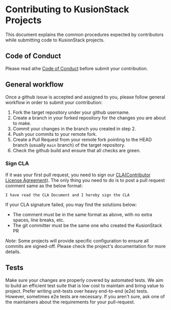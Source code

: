 # Contributing to KusionStack Projects

This document explains the common procedures expected by contributors while submitting code to KusionStack projects.

## Code of Conduct

Please read athe [Code of Conduct](CODE_OF_CONDUCT.md) before submit your contribution.

## General workflow

Once a github issue is accepted and assigned to you, please follow general workflow in order to submit your contribution:

1. Fork the target repository under your github username.
2. Create a branch in your forked repository for the changes you are about to make.
3. Commit your changes in the branch you created in step 2. 
4. Push your commits to your remote fork.
5. Create a Pull Request from your remote fork pointing to the HEAD branch (usually `main` branch) of the target repository.
6. Check the github build and ensure that all checks are green.

### Sign CLA

If it was your first pull request, you need to sign our [CLA(Contributor License Agreement)](https://github.com/KusionStack/.github/blob/main/CLA.md). The only thing you need to do is to post a pull request comment same as the below format:

`I have read the CLA Document and I hereby sign the CLA`

If your CLA signature failed, you may find the solutions below:

* The comment must be in the same format as above, with no extra spaces, line breaks, etc.
* The git committer must be the same one who created the KusionStack PR

*Note*: Some projects will provide specific configuration to ensure all commits are signed-off. Please check the project's documentation for more details.

## Tests

Make sure your changes are properly covered by automated tests. We aim to build an efficient test suite that is low cost to maintain and bring value to project. Prefer writing unit-tests over heavy end-to-end (e2e) tests. However, sometimes e2e tests are necessary. If you aren't sure, ask one of the maintainers about the requirements for your pull-request.